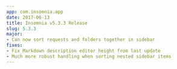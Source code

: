 ```yaml
---
app: com.insomnia.app
date: 2017-06-13
title: Insomnia v5.3.3 Release
slug: 5.3.3
major:
- Can now sort requests and folders together in sidebar
fixes:
- Fix Markdown description editor height from last update
- Much more robust handling when sorting nested sidebar items
---
```

